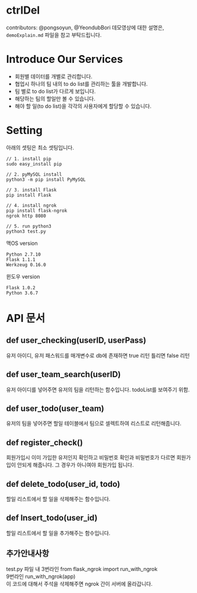 # ctrlDel
contributors: @pongsoyun, @YeondubBori
데모영상에 대한 설명은, `demoExplain.md` 파일을 참고 부탁드립니다.

# Introduce Our Services
- 회원별 데이터를 개별로 관리합니다.
- 협업시 하나의 팀 내의 to do list를 관리하는 툴을 개발합니다.
- 팀 별로 to do list가 다르게 보입니다. 
- 해당하는 팀의 할일만 볼 수 있습니다. 
- 해야 할 일(to do list)을 각각의 사용자에게 할당할 수 있습니다.  



# Setting
아래의 셋팅은 최소 셋팅입니다.

```
// 1. install pip
sudo easy_install pip

// 2. pyMySQL install
python3 -m pip install PyMySQL

// 3. install Flask
pip install Flask

// 4. install ngrok
pip install flask-ngrok
ngrok http 8080

// 5. run python3
python3 test.py
```
맥OS version
```
Python 2.7.10
Flask 1.1.1
Werkzeug 0.16.0
```

윈도우 version
```
Flask 1.0.2
Python 3.6.7
```
# API 문서

## def user_checking(userID, userPass)
유저 아이디, 유저 패스워드를 매개변수로 db에 존재하면 true 리턴 틀리면 false 리턴

## def user_team_search(userID)
유저 아이디를 넣어주면 유저의 팀을 리턴하는 함수입니다. todoList를 보여주기 위함.

## def user_todo(user_team)
유저의 팀을 넣어주면 할일 테이블에서 팀으로 셀렉트하여 리스트로 리턴해줍니다.

## def register_check()
회원가입시 이미 가입한 유저인지 확인하고 비밀번호 확인과 비밀번호가 다르면 회원가입이 안되게 해줍니다.
그 경우가 아니여야 회원가입 됩니다.

## def delete_todo(user_id, todo)
할일 리스트에서 할 일을 삭제해주는 함수입니다.

## def lnsert_todo(user_id)
할일 리스트에서 할 일을 추가해주는 함수입니다.

## 추가안내사항
test.py 파일 내
3번라인 from flask_ngrok import run_with_ngrok<br>
9번라인 run_with_ngrok(app)<br>
이 코드에 대해서 주석을 삭제해주면 ngrok 간이 서버에 올라갑니다. 
